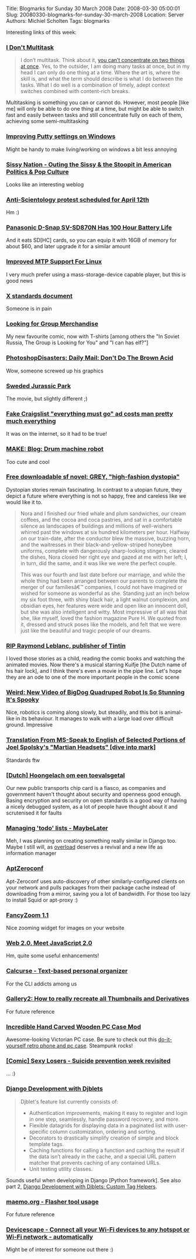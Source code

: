 Title: Blogmarks for Sunday 30 March 2008
Date: 2008-03-30 05:00:01
Slug: 20080330-blogmarks-for-sunday-30-march-2008
Location: Server
Authors: Michiel Scholten
Tags: blogmarks

<p>Interesting links of this week:</p>
<h3><a href="http://www.randsinrepose.com/archives/2008/03/06/i_dont_multitask.html">I Don't Multitask</a></h3>
<blockquote><p>I don&#8217;t multitask. Think about it, <a href="http://en.wikipedia.org/wiki/Rubin_vase" title="Rubin vase - Wikipedia, the free encyclopedia">you can&#8217;t concentrate on two things at once</a>. Yes, to the outsider, I am doing many tasks at once, but in my head I can only do one thing at a time. Where the art is, where the skill is, and what the term should describe is what I do between the tasks. What I do well is a combination of timely, adept context switches combined with content-rich breaks.</p></blockquote>

<p>Multitasking is something you can or cannot do. However, most people [like me] will only be able to do one thing at a time, but might be able to switch fast and easily between tasks and still concentrate fully on each of them, achieving some semi-multitasking</p>
<h3><a href="http://dag.wieers.com/blog/content/improving-putty-settings-on-windows">Improving Putty settings on Windows</a></h3>
<p>Might be handy to make living/working on windows a bit less annoying</p>
<h3><a href="http://www.sissynation.us/">Sissy Nation - Outing the Sissy &amp; the Stoopit in American Politics &amp; Pop Culture</a></h3>
<p>Looks like an interesting weblog</p>
<h3><a href="http://forums.enturbulation.org/showthread.php?t=4514">Anti-Scientology protest scheduled for April 12th</a></h3>
<p>Hm :)</p>
<h3><a href="http://www.anythingbutipod.com/archives/2008/03/panasonic-dsnap-svsd870n-has-100-hour-battery-life.php">Panasonic D-Snap SV-SD870N Has 100 Hour Battery Life</a></h3>
<p>And it eats SD[HC] cards, so you can equip it with 16GB of memory for about $60, and later upgrade it for a similar amount</p>
<h3><a href="http://www.anythingbutipod.com/archives/2008/03/improved-mtp-support-for-linux.php">Improved MTP Support For Linux</a></h3>
<p>I very much prefer using a mass-storage-device capable player, but this is good news</p>
<h3><a href="http://lists.slug.org.au/archives/slug-chat/2001/July/msg00054.html">X standards document</a></h3>
<p>Someone is in pain</p>
<h3><a href="http://www.lfgcomic.com/forum/index.php?showtopic=2568">Looking for Group Merchandise</a></h3>
<p>My new favourite comic, now with T-shirts [among others the "In Soviet Russia, The Group is Looking for You" and "I can has elf?"]</p>
<h3><a href="http://photoshopdisasters.blogspot.com/2008/03/daily-mail-dont-do-brown-acid.html">PhotoshopDisasters: Daily Mail: Don't Do The Brown Acid</a></h3>
<p>Wow, someone screwed up his graphics</p>
<h3><a href="http://www.boingboing.net/2008/03/25/sweded-jurassic-park.html">Sweded Jurassic Park</a></h3>
<p>The movie, but slightly different ;)</p>
<h3><a href="http://www.boingboing.net/2008/03/25/fake-craigslist-ever.html">Fake Craigslist "everything must go" ad costs man pretty much everything</a></h3>
<p>It was on the internet, so it had to be true!</p>
<h3><a href="http://blog.makezine.com/archive/2008/03/drum_machine_robot.html">MAKE: Blog: Drum machine robot</a></h3>
<p>Too cute and cool</p>
<h3><a href="http://www.boingboing.net/2008/03/25/free-downloadable-sf.html">Free downloadable sf novel: GREY, "high-fashion dystopia"</a></h3>
<p>Dystopian stories remain fascinating. In contrast to a utopian future, they depict a future where everything is not so happy, free and careless like we would like it to.</p>

<blockquote><p>Nora and I finished our fried whale and plum sandwiches, our cream coffees, and the cocoa and coca pastries, and sat in a comfortable silence as landscapes of buildings and millions of well-wishers whirred past the windows at six hundred kilometers per hour. Halfway on our train-date, after the conductor blew the massive, buzzing horn, and the waitresses in their black-and-yellow-striped honeybee uniforms, complete with dangerously sharp-looking stingers, cleared the dishes, Nora closed her right eye and gazed at me with her left; I, in turn, did the same, and it was like we were the perfect couple.</p>

<p>This was our fourth and last date before our marriage, and while the whole thing had been arranged between our parents to complete the merger of our familiesâ€™ companies, I could not have imagined or wished for someone as wonderful as she. Standing just an inch below my six foot three, with shiny black hair, a light walnut complexion, and obsidian eyes, her features were wide and open like an innocent doll, but she was also intelligent and witty. Most impressive of all was that she, like myself, loved the fashion magazine Pure H. We quoted from it, dressed and struck poses like the models, and felt that we were just like the beautiful and tragic people of our dreams.</p></blockquote>
<h3><a href="http://www.boingboing.net/2008/03/25/rip-raymond-leblanc.html">RIP Raymond Leblanc, publisher of Tintin</a></h3>
<p>I loved those stories as a child, reading the comic books and watching the animated movies. Now there's a musical starring Kuifje [the Dutch name of his hair lock], and I think there's even a movie in the pipe line. Let's hope they are an ode to one of the more important people in the comic scene</p>
<h3><a href="http://gizmodo.com/368651/new-video-of-bigdog-quadruped-robot-is-so-stunning-its-spooky">Weird: New Video of BigDog Quadruped Robot Is So Stunning It's Spooky</a></h3>
<p>Nice, robotics is coming along slowly, but steadily, and this bot is animal-like in its behaviour. It manages to walk with a large load over difficult ground. Impressive</p>
<h3><a href="http://diveintomark.org/archives/2008/03/18/translation-from-ms-speak-to-english-of-selected-portions-of-joel-spolskys-martin-headsets">Translation From MS-Speak to English of Selected Portions of Joel Spolsky's "Martian Headsets" [dive into mark]</a></h3>
<p>Standards ftw</p>
<h3><a href="http://www.nrc.nl/nieuwsthema/chipkaart/article909281.ece/Hoongelach_om_een_toevalsgetal">[Dutch] Hoongelach om een toevalsgetal</a></h3>
<p>Our new public transports chip card is a fiasco, as companies and government haven't thought about security and openness good enough. Basing encryption and security on open standards is a good way of having a nicely debugged system, as a lot of people have thought about it and scrutenised it for faults</p>
<h3><a href="http://www.kismith.co.uk/wordpress/index.php/2008/03/21/maybelater/">Managing 'todo' lists - MaybeLater</a></h3>
<p>Meh, I was planning on creating something really similar in Django too. Maybe I still will, as <a href="http://aquariusoft.org/page/html/overload/">overload</a> deserves a revival and a new life as information manager</p>
<h3><a href="http://trac.phidev.info/trac/wiki/AptZeroconf">AptZeroconf</a></h3>
<p>Apt-Zeroconf uses auto-discovery of other similarly-configured clients on your network and pulls packages from their package cache instead of downloading from a mirror, saving you a lot of bandwidth. For those too lazy to install Squid or apt-proxy :)</p>
<h3><a href="http://www.cabel.name/2008/02/fancyzoom-10.html">FancyZoom 1.1</a></h3>
<p>Nice zooming widget for images on your website</p>
<h3><a href="http://blog.jeremymartin.name/2008/03/web-20-meet-javascript-20.html">Web 2.0, Meet JavaScript 2.0</a></h3>
<p>Hm, quite some useful enhancements!</p>
<h3><a href="http://culot.org/calcurse/">Calcurse - Text-based personal organizer</a></h3>
<p>For the CLI addicts among us</p>
<h3><a href="http://mycvs.org/archives/2007/12/26/gallery2-how-to-really-recreate-all-thumbnails-and-derivatives/">Gallery2: How to really recreate all Thumbnails and Derivatives</a></h3>
<p>For future reference</p>
<h3><a href="http://www.homotron.net/2007/11/incredible_hand_carved_wooden_p.html">Incredible Hand Carved Wooden PC Case Mod</a></h3>
<p>Awesome-looking Victorian PC case. Be sure to check out this <a href="http://www.merlinstower.com/2007/09/16/make-diy-retro-phone-and-pc-case-mod-usable-for-skype/">do-it-yourself retro phone and pc case</a>. Steampunk rocks!</p>
<h3><a href="http://sexylosers.com/230.html">[Comic] Sexy Losers - Suicide prevention week revisited</a></h3>
<p>... :)</p>
<h3><a href="http://www.chipx86.com/blog/?p=244">Django Development with Djblets</a></h3>
<blockquote>
<p>Djblet's feature list currently consists of:</p>
<ul>
<li>Authentication improvements, making it easy to register and login in one step, seamlessly, handle password recovery, and more.</li>
<li>Flexible datagrids for displaying data in a paginated list with user-specific column customization, ordering and sorting.</li>
<li>Decorators to drastically simplify creation of simple and block template tags.</li>
<li>Caching functions for calling a function and caching the result if the data isn&#8217;t already in the cache, and a special URL pattern matcher that prevents caching of any contained URLs.</li>
<li>Unit testing utility classes.</li>
</ul>
</blockquote>

<p>Sounds useful when developing in Django [Python framework]. See also part 2, <a href="http://www.chipx86.com/blog/?p=245">Django Development with Djblets: Custom Tag Helpers</a>.</p>
<h3><a href="http://maemo.org/community/wiki/Flasher_tool_usage/">maemo.org - Flasher tool usage</a></h3>
<p>For future reference</p>
<h3><a href="http://www.devicescape.com/">Devicescape - Connect all your Wi-Fi devices to any hotspot or Wi-Fi network - automatically</a></h3>
<p>Might be of interest for someone out there :)</p>
